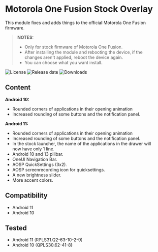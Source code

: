 # Motorola One Fusion Stock Overlay

This module fixes and adds things to the official Motorola One Fusion firmware.
> **NOTES:**
> - Only for stock firmware of Motorola One Fusion.
> - After installing the module and rebooting the device, if the changes aren't applied, reboot the device again.
> - You can choose what you want install.

![License](https://img.shields.io/github/license/syoker/moto-onefusion-stock-overlay)
![Release date](https://img.shields.io/github/release-date/syoker/moto-onefusion-stock-overlay)
![Downloads](https://img.shields.io/github/downloads/syoker/moto-onefusion-stock-overlay/total)

## Content
**Android 10:**
- Rounded corners of applications in their opening animation
- Increased rounding of some buttons and the notification panel.

**Android 11:**
- Rounded corners of applications in their opening animation
- Increased rounding of some buttons and the notification panel.
- In the stock launcher, the name of the applications in the drawer will now have only 1 line.
- Android 10 and 13 pillbar.
- OneUI Navigation Bar.
- AOSP QuickSettings (3x2).
- AOSP screenrecording icon for quicksettings.
- A new brightness slider.
- More accent colors.

## Compatibility
- Android 11
- Android 10

## Tested
- Android 11 (RPLS31.Q2-63-10-2-9)
- Android 10 (QPLS30.62-41-8)